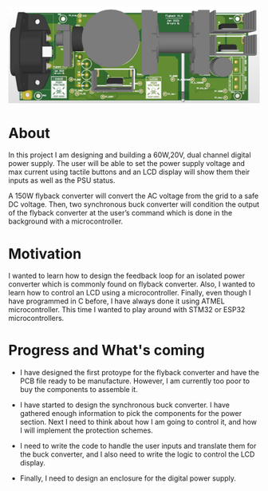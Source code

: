 ![](./01_24V_150W_100kHz_CCM/05_Screen_Captures/Flyback_Top_View.PNG)


# About
In this project I am designing and building a 60W,20V, dual channel digital power supply. The user will be able to set  the power supply voltage and max current using tactile buttons and an LCD display will show them their inputs as well as the PSU status.

A 150W flyback converter will convert the AC voltage from the grid to a safe DC voltage. Then, two synchronous buck converter will condition the output of the flyback converter at the user’s command which is done in the background with a microcontroller.
# Motivation
I wanted to learn how to design the feedback loop for an isolated power converter which is commonly found on flyback converter. Also, I wanted to learn how to control an LCD using a microcontroller. Finally, even though I have programmed in C before, I have always done it using ATMEL microcontroller. This time I wanted to play around with STM32 or ESP32 microcontrollers.
# Progress and What's coming
* I have designed the first protoype for the flyback converter and have the PCB file ready to be manufacture. However, I am currently too poor to buy the components to assemble it.

* I have started to design the synchronous buck converter. I have gathered enough information to pick the components for the power section. Next I need to think about how I am going to control it, and how I will implement the protection schemes.

* I need to write the code to handle the user inputs and translate them for the buck converter,  and I also need to write the logic to control the LCD display.

* Finally, I need to design an enclosure for the digital power supply.
 
